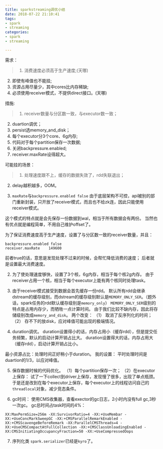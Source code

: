 ```yaml
---
title: sparkstreaming调优小结
date: 2018-07-22 21:10:41
tags: 
- spark
- streaming
categories:
- spark
- streaming

---
```




需求：
> 1. 消费速度必须高于生产速度;(天哪)
2. 即使有峰值也不能挂;
3. 资源占用尽量少，其中cores比内存稀缺;
4. 必须使用receiver模式，不提供direct接口。(天哪)

措施:
> 1. receiver数量与分区数一致，与executor数一致； 
2. duartion调优；
3. persist选memory_and_disk；
4. 每个executor分3个core、6g内存;
5. 代码对于每个partition保存一次数据;
6. 关闭backpressure.enabled;
7. receiver.maxRate设得超大。

可能挂的场景：
> 1. 处理速度跟不上，缓存的数据失效了，rdd失联退出；
2. delay越积越多，OOM。



1. `maxRate`与`backpressure.enabled false`
由于底层架构不可控，api被别的部门重新封装，只开放了receiver模式，而且也不给zk连，因此只能使用receiver模式。

这个模式的特点就是会先保存一份数据到wal，相当于所有数据会有两份。
当然也有优点就是编程简单，不用自己维护offset了。

为了保证消费速度高于生产速度，设置了与分区数一致的receiver数量，并且：
```
backpressure.enabled false
receiver.maxRate	149600
```
前者true的话，意思是发现处理不过来的时候，会帮忙降低消费的速度；
后者就是设置最大消费速度。

2. 为了使处理速度够快，设置了3个核，6g内存，相当于每个核2g内存。
由于receiver占用一个核，相当于每个executor上能有两个核同时处理task。

3. 由于receiver模式接受到数据会首先缓存一份rdd。
默认所有rdd会继承dstream的缓存级别，而dstream的缓存级别默认是`MEMORY_ONLY_SER`。（题外话，spark任务的rdd默认缓存级别是`memory_only`）
`MEMORY_ONLY_SER`级别的特点是占用内存少，而牺牲一点计算时间。
由于我们比较不缺内存，因此将存储级别改成`memory_and_disk`。
两个改变：
（1） 取消了反序列化的时间；
（2） 存不下的放disk，应对峰值可能出现的极端情况。

4. duration调优。
duration设置得小的话，内存占用小（缓存rdd），但是提交任务频繁，默认的启动计算开销占比大。
duration设置得大的话，内存占用大（缓存rdd），启动计算开销占比小。

最小资源占比：处理时间正好稍小于duration。
我的设置： 平时处理时间是duartion的1/3，以应对峰值。

5. 保存数据时候的代码优化。
（1）每个partition保存一次；
（2）在executor上保存：
试了一下collect到driver上保存，发现慢了很多，出现了单点瓶颈。于是还是改到在每个executor上保存，每个executor上的线程访问自己的`threadlocal`对象，减少竞态条件。

6. gc时间：
使用CMS收集器，查看exector的gc日志，2小时内没有full gc,3秒一次gc。
gc总时间占task时间的4%：
```
XX:MaxPermSize=256m -XX:SurvivorRatio=4 -XX:+UseMembar -XX:+UseConcMarkSweepGC -XX:+CMSParallelRemarkEnabled -XX:+CMSScavengeBeforeRemark -XX:ParallelCMSThreads=4 -XX:+UseCMSCompactAtFullCollection -XX:+CMSClassUnloadingEnabled -XX:CMSInitiatingOccupancyFraction=50 -XX:+UseCompressedOops
```

7. 序列化类
`spark.serializer`已经是`kyro`了。

